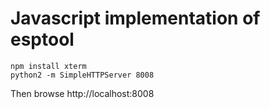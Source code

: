 # Javascript implementation of esptool

```
npm install xterm
python2 -m SimpleHTTPServer 8008
```

Then browse http://localhost:8008
